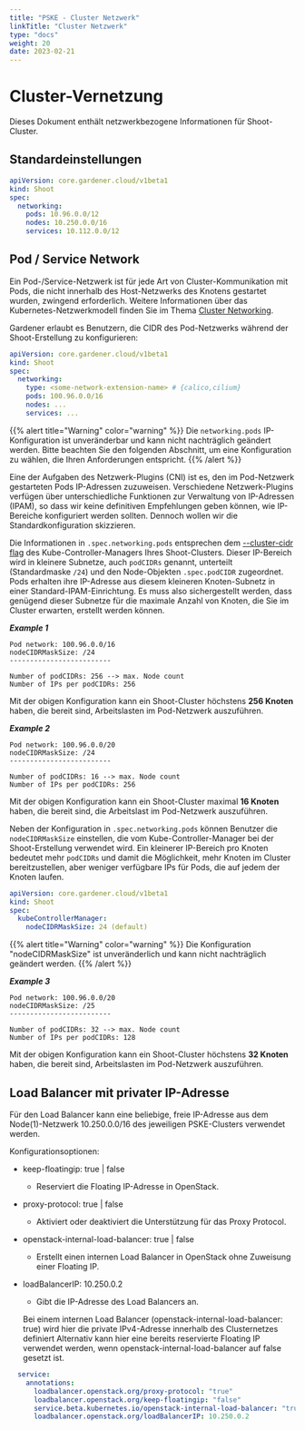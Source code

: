 ```yaml
---
title: "PSKE - Cluster Netzwerk"
linkTitle: "Cluster Netzwerk"
type: "docs"
weight: 20
date: 2023-02-21
---
```


# Cluster-Vernetzung

Dieses Dokument enthält netzwerkbezogene Informationen für Shoot-Cluster.

## Standardeinstellungen

```yaml
apiVersion: core.gardener.cloud/v1beta1
kind: Shoot
spec:
  networking:
    pods: 10.96.0.0/12
    nodes: 10.250.0.0/16
    services: 10.112.0.0/12
```

## Pod / Service Network

Ein Pod-/Service-Netzwerk ist für jede Art von Cluster-Kommunikation mit Pods, die nicht innerhalb des Host-Netzwerks des Knotens gestartet wurden, zwingend erforderlich.
Weitere Informationen über das Kubernetes-Netzwerkmodell finden Sie im Thema [Cluster Networking](https://kubernetes.io/docs/concepts/cluster-administration/networking/).

Gardener erlaubt es Benutzern, die CIDR des Pod-Netzwerks während der Shoot-Erstellung zu konfigurieren:

```yaml
apiVersion: core.gardener.cloud/v1beta1
kind: Shoot
spec:
  networking:
    type: <some-network-extension-name> # {calico,cilium}
    pods: 100.96.0.0/16
    nodes: ...
    services: ...
```

{{% alert title="Warning" color="warning" %}}
Die `networking.pods` IP-Konfiguration ist unveränderbar und kann nicht nachträglich geändert werden. 
Bitte beachten Sie den folgenden Abschnitt, um eine Konfiguration zu wählen, die Ihren Anforderungen entspricht.
{{% /alert %}}

Eine der Aufgaben des Netzwerk-Plugins (CNI) ist es, den im Pod-Netzwerk gestarteten Pods IP-Adressen zuzuweisen.
Verschiedene Netzwerk-Plugins verfügen über unterschiedliche Funktionen zur Verwaltung von IP-Adressen (IPAM), so dass wir keine definitiven Empfehlungen geben können, wie IP-Bereiche konfiguriert werden sollten.
Dennoch wollen wir die Standardkonfiguration skizzieren.

Die Informationen in `.spec.networking.pods` entsprechen dem [--cluster-cidr flag](https://kubernetes.io/docs/reference/command-line-tools-reference/kube-controller-manager/) des Kube-Controller-Managers Ihres Shoot-Clusters.
Dieser IP-Bereich wird in kleinere Subnetze, auch `podCIDRs` genannt, unterteilt (Standardmaske `/24`) und den Node-Objekten `.spec.podCIDR` zugeordnet.
Pods erhalten ihre IP-Adresse aus diesem kleineren Knoten-Subnetz in einer Standard-IPAM-Einrichtung.
Es muss also sichergestellt werden, dass genügend dieser Subnetze für die maximale Anzahl von Knoten, die Sie im Cluster erwarten, erstellt werden können.

_**Example 1**_
```
Pod network: 100.96.0.0/16
nodeCIDRMaskSize: /24
-------------------------

Number of podCIDRs: 256 --> max. Node count 
Number of IPs per podCIDRs: 256
```

Mit der obigen Konfiguration kann ein Shoot-Cluster höchstens **256 Knoten** haben, die bereit sind, Arbeitslasten im Pod-Netzwerk auszuführen.

_**Example 2**_
```
Pod network: 100.96.0.0/20
nodeCIDRMaskSize: /24
-------------------------

Number of podCIDRs: 16 --> max. Node count 
Number of IPs per podCIDRs: 256
```

Mit der obigen Konfiguration kann ein Shoot-Cluster maximal **16 Knoten** haben, die bereit sind, die Arbeitslast im Pod-Netzwerk auszuführen.

Neben der Konfiguration in `.spec.networking.pods` können Benutzer die `nodeCIDRMaskSize` einstellen, die vom Kube-Controller-Manager bei der Shoot-Erstellung verwendet wird.
Ein kleinerer IP-Bereich pro Knoten bedeutet mehr `podCIDRs` und damit die Möglichkeit, mehr Knoten im Cluster bereitzustellen, aber weniger verfügbare IPs für Pods, die auf jedem der Knoten laufen.

```yaml
apiVersion: core.gardener.cloud/v1beta1
kind: Shoot
spec:
  kubeControllerManager:
    nodeCIDRMaskSize: 24 (default)
```

{{% alert title="Warning" color="warning" %}}
Die Konfiguration "nodeCIDRMaskSize" ist unveränderlich und kann nicht nachträglich geändert werden.
{{% /alert %}}

_**Example 3**_
```
Pod network: 100.96.0.0/20
nodeCIDRMaskSize: /25
-------------------------

Number of podCIDRs: 32 --> max. Node count 
Number of IPs per podCIDRs: 128
```

Mit der obigen Konfiguration kann ein Shoot-Cluster höchstens **32 Knoten** haben, die bereit sind, Arbeitslasten im Pod-Netzwerk auszuführen.


## Load Balancer mit privater IP-Adresse

Für den Load Balancer kann eine beliebige, freie IP-Adresse aus dem Node(1)-Netzwerk 10.250.0.0/16 des jeweiligen PSKE-Clusters verwendet werden.

Konfigurationsoptionen:

- keep-floatingip: true | false 
  - Reserviert die Floating IP-Adresse in OpenStack.

- proxy-protocol: true | false 
  - Aktiviert oder deaktiviert die Unterstützung für das Proxy Protocol.

- openstack-internal-load-balancer: true | false
  - Erstellt einen internen Load Balancer in OpenStack ohne Zuweisung einer Floating IP.

- loadBalancerIP: 10.250.0.2
  - Gibt die IP-Adresse des Load Balancers an.

  Bei einem internen Load Balancer (openstack-internal-load-balancer: true) wird hier die private IPv4-Adresse innerhalb des Clusternetzes definiert
  Alternativ kann hier eine bereits reservierte Floating IP verwendet werden, wenn openstack-internal-load-balancer auf false gesetzt ist.

```yaml
  service:
    annotations:
      loadbalancer.openstack.org/proxy-protocol: "true"
      loadbalancer.openstack.org/keep-floatingip: "false"
      service.beta.kubernetes.io/openstack-internal-load-balancer: "true"
      loadbalancer.openstack.org/loadBalancerIP: 10.250.0.2
```

